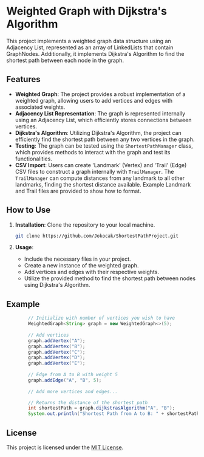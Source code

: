 # Weighted Graph with Dijkstra's Algorithm

This project implements a weighted graph data structure using an Adjacency List, represented as an array of LinkedLists that contain GraphNodes. Additionally, it implements Dijkstra's Algorithm to find the shortest path between each node in the graph.

## Features

- **Weighted Graph**: The project provides a robust implementation of a weighted graph, allowing users to add vertices and edges with associated weights.
- **Adjacency List Representation**: The graph is represented internally using an Adjacency List, which efficiently stores connections between vertices.
- **Dijkstra's Algorithm**: Utilizing Dijkstra's Algorithm, the project can efficiently find the shortest path between any two vertices in the graph.
- **Testing**: The graph can be tested using the `ShortestPathManager` class, which provides methods to interact with the graph and test its functionalities.
- **CSV Import**: Users can create 'Landmark' (Vertex) and 'Trail' (Edge) CSV files to construct a graph internally with `TrailManager`. The `TrailManager` can compute distances from any landmark to all other landmarks, finding the shortest distance available. Example Landmark and Trail files are provided to show how to format.
  
## How to Use

1. **Installation**: Clone the repository to your local machine.

   ```bash
   git clone https://github.com/Jokocak/ShortestPathProject.git
   ```

2. **Usage**:
   - Include the necessary files in your project.
   - Create a new instance of the weighted graph.
   - Add vertices and edges with their respective weights.
   - Utilize the provided method to find the shortest path between nodes using Dijkstra's Algorithm.

## Example

```java
		// Initialize with number of vertices you wish to have
		WeightedGraph<String> graph = new WeightedGraph<>(5);
		
		// Add vertices
		graph.addVertex("A");
		graph.addVertex("B");
		graph.addVertex("C");
		graph.addVertex("D");
		graph.addVertex("E");
		
		// Edge from A to B with weight 5
		graph.addEdge("A", "B", 5);
		
		// Add more vertices and edges...

		// Returns the distance of the shortest path
		int shortestPath = graph.dijkstrasAlgorithm("A", "B");
		System.out.println("Shortest Path from A to B: " + shortestPath);
```

## License

This project is licensed under the [MIT License](LICENSE).
